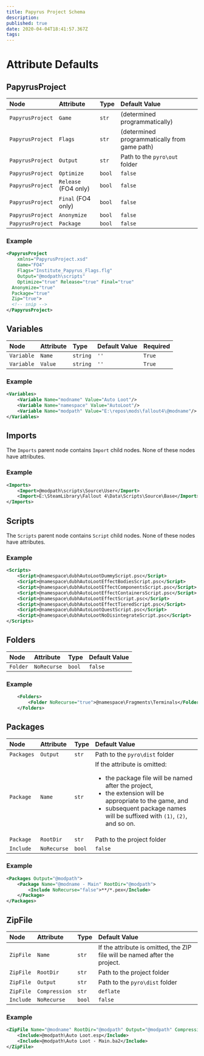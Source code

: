 ```yaml
---
title: Papyrus Project Schema
description: 
published: true
date: 2020-04-04T18:41:57.367Z
tags: 
---
```


# Attribute Defaults

## PapyrusProject

Node | Attribute | Type | Default Value
:--- | :--- | :--- | :---
`PapyrusProject` | `Game` | `str` | (determined programmatically)
`PapyrusProject` | `Flags` | `str` | (determined programmatically from game path)
`PapyrusProject` | `Output` | `str` | Path to the `pyro\out` folder
`PapyrusProject` | `Optimize` | `bool` | `false`
`PapyrusProject` | `Release` (FO4 only) | `bool` | `false`
`PapyrusProject` | `Final` (FO4 only) | `bool` | `false`
`PapyrusProject` | `Anonymize` | `bool` | `false`
`PapyrusProject` | `Package` | `bool` | `false`

### Example

```xml
<PapyrusProject
	xmlns="PapyrusProject.xsd"
	Game="FO4"
	Flags="Institute_Papyrus_Flags.flg"
	Output="@modpath\scripts"
	Optimize="true" Release="true" Final="true"
  Anonymize="true"
  Package="true"
  Zip="true">
  <!-- snip -->
</PapyrusProject>
```

## Variables

Node | Attribute | Type | Default Value | Required 
:--- | :--- | :--- | :--- | :---
`Variable` | `Name` | `string` | `''` | `True`
`Variable` | `Value` | `string` | `''` | `True`

### Example

```xml
<Variables>
	<Variable Name="modname" Value="Auto Loot"/>
	<Variable Name="namespace" Value="AutoLoot"/>
	<Variable Name="modpath" Value="E:\repos\mods\fallout4\@modname"/>
</Variables>
```

## Imports

The `Imports` parent node contains `Import` child nodes. None of these nodes have attributes.

### Example

```xml
<Imports>
	<Import>@modpath\scripts\Source\User</Import>
	<Import>E:\SteamLibrary\Fallout 4\Data\Scripts\Source\Base</Import>
</Imports>
```

## Scripts

The `Scripts` parent node contains `Script` child nodes. None of these nodes have attributes.

### Example

```xml
<Scripts>
	<Script>@namespace\dubhAutoLootDummyScript.psc</Script>
	<Script>@namespace\dubhAutoLootEffectBodiesScript.psc</Script>
	<Script>@namespace\dubhAutoLootEffectComponentsScript.psc</Script>
	<Script>@namespace\dubhAutoLootEffectContainersScript.psc</Script>
	<Script>@namespace\dubhAutoLootEffectScript.psc</Script>
	<Script>@namespace\dubhAutoLootEffectTieredScript.psc</Script>
	<Script>@namespace\dubhAutoLootQuestScript.psc</Script>
	<Script>@namespace\dubhAutoLootNoDisintegrateScript.psc</Script>
</Scripts>
```

## Folders

Node | Attribute | Type | Default Value
:--- | :--- | :--- | :--- 
`Folder` | `NoRecurse` | `bool` | `false`

### Example

```xml
	<Folders>
		<Folder NoRecurse="true">@namespace\Fragments\Terminals</Folder>
	</Folders>
```

## Packages

Node | Attribute | Type | Default Value
:--- | :--- | :--- | :---
`Packages` | `Output` | `str` | Path to the `pyro\dist` folder
`Package` | `Name` | `str` | If the attribute is omitted:<ul><li>the package file will be named after the project,<li>the extension will be appropriate to the game, and<li>subsequent package names will be suffixed with `(1)`, `(2)`, and so on.</ul>
`Package` | `RootDir` | `str` | Path to the project folder 
`Include` | `NoRecurse`  | `bool` | `false`

### Example

```xml
<Packages Output="@modpath">
	<Package Name="@modname - Main" RootDir="@modpath">
		<Include NoRecurse="false">**/*.pex</Include>
	</Package>
</Packages>
```

## ZipFile

Node | Attribute | Type | Default Value
:--- | :--- | :--- | :---
`ZipFile` | `Name` | `str` | If the attribute is omitted, the ZIP file will be named after the project.
`ZipFile` | `RootDir` | `str` | Path to the project folder
`ZipFile` | `Output` | `str` | Path to the `pyro\dist` folder
`ZipFile` | `Compression` | `str` | `deflate`
`Include` | `NoRecurse` | `bool` | `false`

### Example

```xml
<ZipFile Name="@modname" RootDir="@modpath" Output="@modpath" Compression="deflate">
	<Include>@modpath\Auto Loot.esp</Include>
	<Include>@modpath\Auto Loot - Main.ba2</Include>
</ZipFile>
```